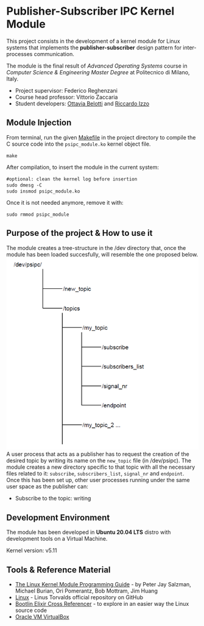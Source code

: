 # Publisher-Subscriber IPC Kernel Module
This project consists in the development of a kernel module for Linux systems that implements the **publisher-subscriber** design pattern for inter-processes communication. 

The module is the final result of _Advanced Operating Systems_ course in _Computer Science & Engineering Master Degree_ at Politecnico di Milano, Italy.

* Project supervisor: Federico Reghenzani
* Course head professor: Vittorio Zaccaria
* Student developers: [Ottavia Belotti](https://github.com/OttaviaBelotti) and [Riccardo Izzo](https://github.com/RiccardoIzzo)

## Module Injection
From terminal, run the given [Makefile](https://github.com/RiccardoIzzo/AOS-Publisher-Subscriber-IPC/blob/main/Makefile) in the project directory to compile the C source code into the `psipc_module.ko` kernel object file.
```Shell
make
```

After compilation, to insert the module in the current system:
```Shell
#optional: clean the kernel log before insertion
sudo dmesg -C
sudo insmod psipc_module.ko
```

Once it is not needed anymore, remove it with:
```Shell
sudo rmmod psipc_module
```

## Purpose of the project & How to use it
The module creates a tree-structure in the /dev directory that, once the module has been loaded succesfully, will resemble the one proposed below.
![image](assets/psipc_scheme.png)
A user process that acts as a publisher has to request the creation of the desired topic by writing its name on the `new_topic` file (in /dev/psipc). The module creates a new directory specific to that topic with all the necessary files related to it: `subscribe`, `subscribers_list`, `signal_nr` and `endpoint`.
Once this has been set up, other user processes running under the same user space as the publisher can:
* Subscribe to the topic: writing 

## Development Environment
The module has been developed in **Ubuntu 20.04 LTS** distro with development tools on a Virtual Machine. 

Kernel version: v5.11
## Tools & Reference Material
* [The Linux Kernel Module Programming Guide](https://sysprog21.github.io/lkmpg/) - by Peter Jay Salzman, Michael Burian, Ori Pomerantz, Bob Mottram, Jim Huang
* [Linux](https://github.com/torvalds/linux) - Linus Torvalds official repository on GitHub
* [Bootlin Elixir Cross Referencer](https://elixir.bootlin.com/linux/v5.11.22/source) - to explore in an easier way the Linux source code
* [Oracle VM VirtualBox](https://www.virtualbox.org/)

